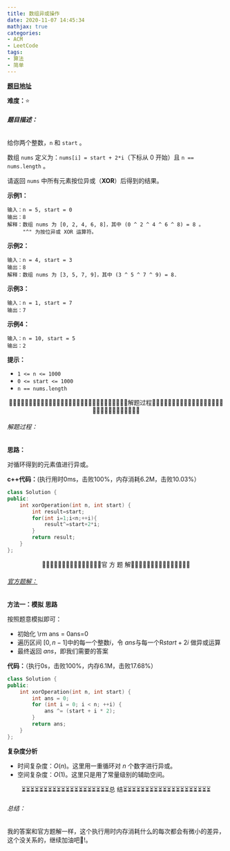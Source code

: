 ```yaml
---
title: 数组异或操作
date: 2020-11-07 14:45:34
mathjax: true
categories:
- ACM
- LeetCode
tags:
- 算法
- 简单
---
```


[**题目地址**](https://leetcode-cn.com/problems/xor-operation-in-an-array/)

**难度：**⭐

###### **题目描述：**

给你两个整数，`n` 和 `start` 。

数组 `nums` 定义为：`nums[i] = start + 2*i`（下标从 0 开始）且 `n == nums.length` 。

请返回 `nums` 中所有元素按位异或（**XOR**）后得到的结果。

<!-- more -->

**示例1：**

```
输入：n = 5, start = 0
输出：8
解释：数组 nums 为 [0, 2, 4, 6, 8]，其中 (0 ^ 2 ^ 4 ^ 6 ^ 8) = 8 。
     "^" 为按位异或 XOR 运算符。
```

**示例2：**

```
输入：n = 4, start = 3
输出：8
解释：数组 nums 为 [3, 5, 7, 9]，其中 (3 ^ 5 ^ 7 ^ 9) = 8.
```

**示例3：**

```
输入：n = 1, start = 7
输出：7
```

**示例4：**

```
输入：n = 10, start = 5
输出：2
```

**提示：**

- `1 <= n <= 1000`
- `0 <= start <= 1000`
- `n == nums.length`



<center>🙋‍♂️🙋‍♂️🙋‍♂️🙋‍♂️🙋‍♂️🙋‍♂️🙋‍♂️🙋‍♂️🙋‍♂️🙋‍♂️🙋‍♂️🙋‍♂️🙋‍♂️🙋‍♂️🙋‍♂️解题过程🙋‍♂️🙋‍♂️🙋‍♂️🙋‍♂️🙋‍♂️🙋‍♂️🙋‍♂️🙋‍♂️🙋‍♂️🙋‍♂️🙋‍♂️🙋‍♂️🙋‍♂️🙋‍♂️🙋‍♂️</center>

###### 解题过程：

**思路：**

对循环得到的元素值进行异或。

**c++代码：**(执行用时0ms，击败100%，内存消耗6.2M，击败10.03%）

```c++
class Solution {
public:
    int xorOperation(int n, int start) {
        int result=start;
        for(int i=1;i<n;++i){
            result^=start+2*i;
        }
        return result;
    }
};
```



<center>💎💎💎💎💎💎💎💎💎💎💎💎💎💎💎官 方 题 解💎💎💎💎💎💎💎💎💎💎💎💎💎💎💎</center>

###### [官方题解：](https://leetcode-cn.com/problems/xor-operation-in-an-array/solution/shu-zu-yi-huo-cao-zuo-by-leetcode-solution/)

**方法一：模拟**
**思路**

按照题意模拟即可：

- 初始化 \rm ans = 0ans=0
- 遍历区间 $[0, n - 1]$中的每一个整数$i$，令 $ans$与每一个R$start+2i$ 做异或运算
- 最终返回 $ans$，即我们需要的答案



**代码：**（执行0s，击败100%，内存6.1M，击败17.68%）

```c++
class Solution {
public:
    int xorOperation(int n, int start) {
        int ans = 0;
        for (int i = 0; i < n; ++i) {
            ans ^= (start + i * 2);
        }
        return ans;
    }
};
```

**复杂度分析**

- 时间复杂度：$O(n)$。这里用一重循环对 $n$ 个数字进行异或。
- 空间复杂度：$O(1)$。这里只是用了常量级别的辅助空间。

<center>⏳⏳⏳⏳⏳⏳⏳⏳⏳⏳⏳⏳⏳⏳⏳⏳⏳⏳⏳⏳总 结⏳⏳⏳⏳⏳⏳⏳⏳⏳⏳⏳⏳⏳⏳⏳⏳⏳⏳⏳⏳</center>

###### 总结：

我的答案和官方题解一样，这个执行用时内存消耗什么的每次都会有微小的差异，这个没关系的，继续加油吧🤔!。

